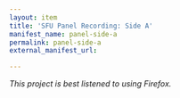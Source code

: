 ```yaml
---
layout: item
title: 'SFU Panel Recording: Side A'
manifest_name: panel-side-a
permalink: panel-side-a
external_manifest_url: 

---
```

<!-- Add an essay or interpretive material below this line,
using HTML or markdown.  Do not modify this file above this line -->
*This project is best listened to using Firefox.*
